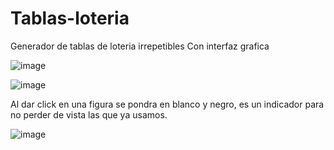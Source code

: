 # Tablas-loteria
Generador de tablas de loteria irrepetibles
Con interfaz grafica

![image](https://github.com/voidexiled/Tablas-loteria/assets/44355453/e630255f-7bf7-491d-b9aa-7767597e7b11)

![image](https://github.com/voidexiled/Tablas-loteria/assets/44355453/2ee331d4-6013-45c8-b8b5-923e76bffcab)

Al dar click en una figura se pondra en blanco y negro, es un indicador para no perder de vista las que ya usamos.

![image](https://github.com/voidexiled/Tablas-loteria/assets/44355453/bbaa211b-bd1b-4a73-a538-29749027b6fe)
